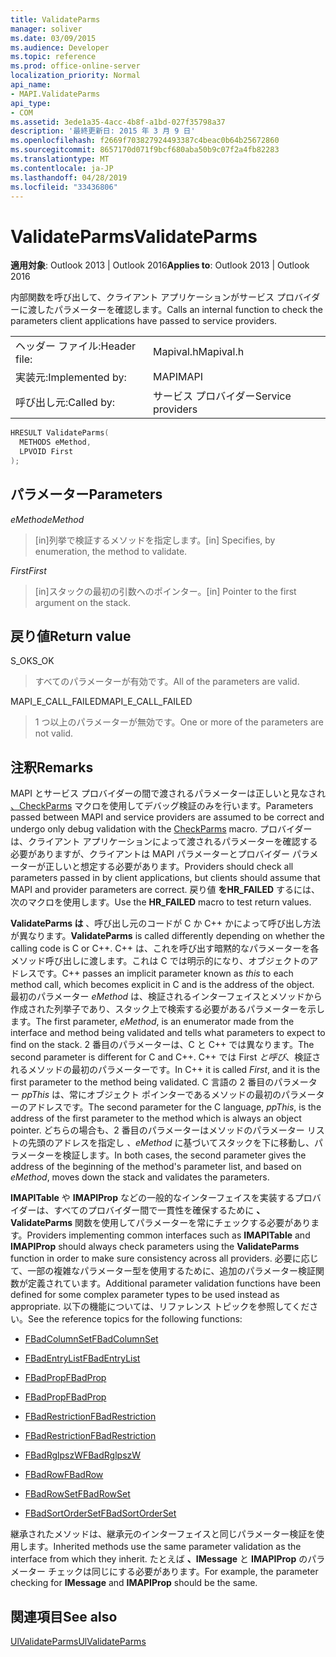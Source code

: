 ```yaml
---
title: ValidateParms
manager: soliver
ms.date: 03/09/2015
ms.audience: Developer
ms.topic: reference
ms.prod: office-online-server
localization_priority: Normal
api_name:
- MAPI.ValidateParms
api_type:
- COM
ms.assetid: 3ede1a35-4acc-4b8f-a1bd-027f35798a37
description: '最終更新日: 2015 年 3 月 9 日'
ms.openlocfilehash: f2669f703827924493387c4beac0b64b25672860
ms.sourcegitcommit: 8657170d071f9bcf680aba50b9c07f2a4fb82283
ms.translationtype: MT
ms.contentlocale: ja-JP
ms.lasthandoff: 04/28/2019
ms.locfileid: "33436806"
---
```

# <a name="validateparms"></a><span data-ttu-id="f41cd-103">ValidateParms</span><span class="sxs-lookup"><span data-stu-id="f41cd-103">ValidateParms</span></span>

  
  
<span data-ttu-id="f41cd-104">**適用対象**: Outlook 2013 | Outlook 2016</span><span class="sxs-lookup"><span data-stu-id="f41cd-104">**Applies to**: Outlook 2013 | Outlook 2016</span></span> 
  
<span data-ttu-id="f41cd-105">内部関数を呼び出して、クライアント アプリケーションがサービス プロバイダーに渡したパラメーターを確認します。</span><span class="sxs-lookup"><span data-stu-id="f41cd-105">Calls an internal function to check the parameters client applications have passed to service providers.</span></span> 
  
|||
|:-----|:-----|
|<span data-ttu-id="f41cd-106">ヘッダー ファイル:</span><span class="sxs-lookup"><span data-stu-id="f41cd-106">Header file:</span></span>  <br/> |<span data-ttu-id="f41cd-107">Mapival.h</span><span class="sxs-lookup"><span data-stu-id="f41cd-107">Mapival.h</span></span>  <br/> |
|<span data-ttu-id="f41cd-108">実装元:</span><span class="sxs-lookup"><span data-stu-id="f41cd-108">Implemented by:</span></span>  <br/> |<span data-ttu-id="f41cd-109">MAPI</span><span class="sxs-lookup"><span data-stu-id="f41cd-109">MAPI</span></span>  <br/> |
|<span data-ttu-id="f41cd-110">呼び出し元:</span><span class="sxs-lookup"><span data-stu-id="f41cd-110">Called by:</span></span>  <br/> |<span data-ttu-id="f41cd-111">サービス プロバイダー</span><span class="sxs-lookup"><span data-stu-id="f41cd-111">Service providers</span></span>  <br/> |
   
```cpp
HRESULT ValidateParms(
  METHODS eMethod,
  LPVOID First
);
```

## <a name="parameters"></a><span data-ttu-id="f41cd-112">パラメーター</span><span class="sxs-lookup"><span data-stu-id="f41cd-112">Parameters</span></span>

 <span data-ttu-id="f41cd-113">_eMethod_</span><span class="sxs-lookup"><span data-stu-id="f41cd-113">_eMethod_</span></span>
  
> <span data-ttu-id="f41cd-114">[in]列挙で検証するメソッドを指定します。</span><span class="sxs-lookup"><span data-stu-id="f41cd-114">[in] Specifies, by enumeration, the method to validate.</span></span> 
    
 <span data-ttu-id="f41cd-115">_First_</span><span class="sxs-lookup"><span data-stu-id="f41cd-115">_First_</span></span>
  
> <span data-ttu-id="f41cd-116">[in]スタックの最初の引数へのポインター。</span><span class="sxs-lookup"><span data-stu-id="f41cd-116">[in] Pointer to the first argument on the stack.</span></span>
    
## <a name="return-value"></a><span data-ttu-id="f41cd-117">戻り値</span><span class="sxs-lookup"><span data-stu-id="f41cd-117">Return value</span></span>

<span data-ttu-id="f41cd-118">S_OK</span><span class="sxs-lookup"><span data-stu-id="f41cd-118">S_OK</span></span> 
  
> <span data-ttu-id="f41cd-119">すべてのパラメーターが有効です。</span><span class="sxs-lookup"><span data-stu-id="f41cd-119">All of the parameters are valid.</span></span> 
    
<span data-ttu-id="f41cd-120">MAPI_E_CALL_FAILED</span><span class="sxs-lookup"><span data-stu-id="f41cd-120">MAPI_E_CALL_FAILED</span></span> 
  
> <span data-ttu-id="f41cd-121">1 つ以上のパラメーターが無効です。</span><span class="sxs-lookup"><span data-stu-id="f41cd-121">One or more of the parameters are not valid.</span></span>
    
## <a name="remarks"></a><span data-ttu-id="f41cd-122">注釈</span><span class="sxs-lookup"><span data-stu-id="f41cd-122">Remarks</span></span>

<span data-ttu-id="f41cd-123">MAPI とサービス プロバイダーの間で渡されるパラメーターは正しいと見なされ [、CheckParms](checkparms.md) マクロを使用してデバッグ検証のみを行います。</span><span class="sxs-lookup"><span data-stu-id="f41cd-123">Parameters passed between MAPI and service providers are assumed to be correct and undergo only debug validation with the [CheckParms](checkparms.md) macro.</span></span> <span data-ttu-id="f41cd-124">プロバイダーは、クライアント アプリケーションによって渡されるパラメーターを確認する必要がありますが、クライアントは MAPI パラメーターとプロバイダー パラメーターが正しいと想定する必要があります。</span><span class="sxs-lookup"><span data-stu-id="f41cd-124">Providers should check all parameters passed in by client applications, but clients should assume that MAPI and provider parameters are correct.</span></span> <span data-ttu-id="f41cd-125">戻り値 **をHR_FAILED** するには、次のマクロを使用します。</span><span class="sxs-lookup"><span data-stu-id="f41cd-125">Use the **HR_FAILED** macro to test return values.</span></span> 
  
 <span data-ttu-id="f41cd-126">**ValidateParms は** 、呼び出し元のコードが C か C++ かによって呼び出し方法が異なります。</span><span class="sxs-lookup"><span data-stu-id="f41cd-126">**ValidateParms** is called differently depending on whether the calling code is C or C++.</span></span> <span data-ttu-id="f41cd-127">C++ は、これを呼び出す暗黙的なパラメーターを各メソッド呼び出しに渡します。これは C では明示的になり、オブジェクトのアドレスです。</span><span class="sxs-lookup"><span data-stu-id="f41cd-127">C++ passes an implicit parameter known as  _this_ to each method call, which becomes explicit in C and is the address of the object.</span></span> <span data-ttu-id="f41cd-128">最初のパラメーター  _eMethod_ は、検証されるインターフェイスとメソッドから作成された列挙子であり、スタック上で検索する必要があるパラメーターを示します。</span><span class="sxs-lookup"><span data-stu-id="f41cd-128">The first parameter,  _eMethod_, is an enumerator made from the interface and method being validated and tells what parameters to expect to find on the stack.</span></span> <span data-ttu-id="f41cd-129">2 番目のパラメーターは、C と C++ では異なります。</span><span class="sxs-lookup"><span data-stu-id="f41cd-129">The second parameter is different for C and C++.</span></span> <span data-ttu-id="f41cd-130">C++ では First  _と呼び_、検証されるメソッドの最初のパラメーターです。</span><span class="sxs-lookup"><span data-stu-id="f41cd-130">In C++ it is called  _First_, and it is the first parameter to the method being validated.</span></span> <span data-ttu-id="f41cd-131">C 言語の 2 番目のパラメーター  _ppThis_ は、常にオブジェクト ポインターであるメソッドの最初のパラメーターのアドレスです。</span><span class="sxs-lookup"><span data-stu-id="f41cd-131">The second parameter for the C language,  _ppThis_, is the address of the first parameter to the method which is always an object pointer.</span></span> <span data-ttu-id="f41cd-132">どちらの場合も、2 番目のパラメーターはメソッドのパラメーター リストの先頭のアドレスを指定し  _、eMethod_ に基づいてスタックを下に移動し、パラメーターを検証します。</span><span class="sxs-lookup"><span data-stu-id="f41cd-132">In both cases, the second parameter gives the address of the beginning of the method's parameter list, and based on  _eMethod_, moves down the stack and validates the parameters.</span></span> 
  
<span data-ttu-id="f41cd-133">**IMAPITable** や **IMAPIProp** などの一般的なインターフェイスを実装するプロバイダーは、すべてのプロバイダー間で一貫性を確保するために **、ValidateParms** 関数を使用してパラメーターを常にチェックする必要があります。</span><span class="sxs-lookup"><span data-stu-id="f41cd-133">Providers implementing common interfaces such as **IMAPITable** and **IMAPIProp** should always check parameters using the **ValidateParms** function in order to make sure consistency across all providers.</span></span> <span data-ttu-id="f41cd-134">必要に応じて、一部の複雑なパラメーター型を使用するために、追加のパラメーター検証関数が定義されています。</span><span class="sxs-lookup"><span data-stu-id="f41cd-134">Additional parameter validation functions have been defined for some complex parameter types to be used instead as appropriate.</span></span> <span data-ttu-id="f41cd-135">以下の機能については、リファレンス トピックを参照してください。</span><span class="sxs-lookup"><span data-stu-id="f41cd-135">See the reference topics for the following functions:</span></span> 
  
- [<span data-ttu-id="f41cd-136">FBadColumnSet</span><span class="sxs-lookup"><span data-stu-id="f41cd-136">FBadColumnSet</span></span>](fbadcolumnset.md)
    
- [<span data-ttu-id="f41cd-137">FBadEntryList</span><span class="sxs-lookup"><span data-stu-id="f41cd-137">FBadEntryList</span></span>](fbadentrylist.md)
    
- [<span data-ttu-id="f41cd-138">FBadProp</span><span class="sxs-lookup"><span data-stu-id="f41cd-138">FBadProp</span></span>](fbadprop.md)
    
- [<span data-ttu-id="f41cd-139">FBadProp</span><span class="sxs-lookup"><span data-stu-id="f41cd-139">FBadProp</span></span>](fbadprop.md)
    
- [<span data-ttu-id="f41cd-140">FBadRestriction</span><span class="sxs-lookup"><span data-stu-id="f41cd-140">FBadRestriction</span></span>](fbadrestriction.md)
    
- [<span data-ttu-id="f41cd-141">FBadRestriction</span><span class="sxs-lookup"><span data-stu-id="f41cd-141">FBadRestriction</span></span>](fbadrestriction.md)
    
- [<span data-ttu-id="f41cd-142">FBadRglpszW</span><span class="sxs-lookup"><span data-stu-id="f41cd-142">FBadRglpszW</span></span>](fbadrglpszw.md)
    
- [<span data-ttu-id="f41cd-143">FBadRow</span><span class="sxs-lookup"><span data-stu-id="f41cd-143">FBadRow</span></span>](fbadrow.md)
    
- [<span data-ttu-id="f41cd-144">FBadRowSet</span><span class="sxs-lookup"><span data-stu-id="f41cd-144">FBadRowSet</span></span>](fbadrowset.md)
    
- [<span data-ttu-id="f41cd-145">FBadSortOrderSet</span><span class="sxs-lookup"><span data-stu-id="f41cd-145">FBadSortOrderSet</span></span>](fbadsortorderset.md)
    
<span data-ttu-id="f41cd-146">継承されたメソッドは、継承元のインターフェイスと同じパラメーター検証を使用します。</span><span class="sxs-lookup"><span data-stu-id="f41cd-146">Inherited methods use the same parameter validation as the interface from which they inherit.</span></span> <span data-ttu-id="f41cd-147">たとえば **、IMessage** と **IMAPIProp** のパラメーター チェックは同じにする必要があります。</span><span class="sxs-lookup"><span data-stu-id="f41cd-147">For example, the parameter checking for **IMessage** and **IMAPIProp** should be the same.</span></span> 
  
## <a name="see-also"></a><span data-ttu-id="f41cd-148">関連項目</span><span class="sxs-lookup"><span data-stu-id="f41cd-148">See also</span></span>



[<span data-ttu-id="f41cd-149">UlValidateParms</span><span class="sxs-lookup"><span data-stu-id="f41cd-149">UlValidateParms</span></span>](ulvalidateparms.md)

